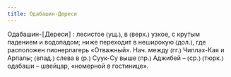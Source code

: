 ```yaml
---
title: Одабашин-Дереси
---
```


Одабашин-⟦Дереси⟧
: лесистое ⦅ущ.⦆, в ⦅верх.⦆ узкое, с крутым падением и водопадом; ниже переходит в неширокую ⦅дол.⦆, где расположен пионерлагерь «Отважный». Нач. между ⦅гг.⦆ Чиплах-Кая и Арпалы; ⦅впад.⦆ слева в ⦅р.⦆ Суук-Су выше ⦅пр.⦆ Аджибей – ⦅ср.⦆ ⦅тюрк.⦆ одабаши – швейцар, «номерной в гостинице».
